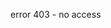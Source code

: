 <html>

<head>
<meta http-equiv="Content-Language" content="ru">
<meta http-equiv="Content-Type" content="text/html; charset=utf-8">
<meta name="viewport" content="width=device-width, initial-scale=1" />
<title>404</title>
</head>
<body>
<p>error 403 - no access</p>
